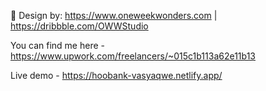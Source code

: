 🎨 Design by: https://www.oneweekwonders.com | https://dribbble.com/OWWStudio

You can find me here - https://www.upwork.com/freelancers/~015c1b113a62e11b13

Live demo - https://hoobank-vasyaqwe.netlify.app/
